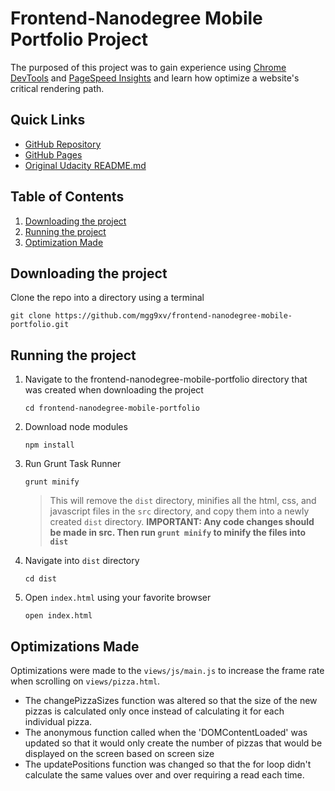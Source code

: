 # Frontend-Nanodegree Mobile Portfolio Project
The purposed of this project was to gain experience using [Chrome DevTools](https://developer.chrome.com/devtools) and [PageSpeed Insights](https://developers.google.com/speed/pagespeed/insights/) and learn how optimize a website's critical rendering path.

## Quick Links
* [GitHub Repository](http://github.com/mgg9xv/frontend-nanodegree-mobile-portfolio)
* [GitHub Pages](http://mgg9xv.github.io/frontend-nanodegree-mobile-portfolio)
* [Original Udacity README.md](./ORIGINAL-README.md)

## Table of Contents
1. [Downloading the project](#downloading-the-project)
1. [Running the project](#running-the-project)
1. [Optimization Made](#optimizations-made)

## Downloading the project <a name="downloading-the-project"></a>
Clone the repo into a directory using a terminal
```
git clone https://github.com/mgg9xv/frontend-nanodegree-mobile-portfolio.git
```


## Running the project <a name="running-the-project"></a>
1. Navigate to the frontend-nanodegree-mobile-portfolio directory that was created when downloading the project
    ```
    cd frontend-nanodegree-mobile-portfolio
    ```
1. Download node modules
    ```
    npm install
    ```
1. Run Grunt Task Runner
    ```
    grunt minify
    ```
    >This will remove the `dist` directory, minifies all the html, css, and javascript files in the `src` directory, and copy them into a newly created `dist` directory.
    **IMPORTANT: Any code changes should be made in src. Then run `grunt minify` to minify the files into `dist`**

1. Navigate into `dist` directory
    ```
    cd dist
    ```
1. Open `index.html` using your favorite browser
    ```
    open index.html
    ```


## Optimizations Made <a name="optimizations-made"></a>

Optimizations were made to the `views/js/main.js` to increase the frame rate when scrolling on `views/pizza.html`.

* The changePizzaSizes function was altered so that the size of the new pizzas is calculated only once instead of calculating it for each individual pizza.
* The anonymous function called when the 'DOMContentLoaded' was updated so that it would only create the number of pizzas that would be displayed on the screen based on screen size
* The updatePositions function was changed so that the for loop didn't calculate the same values over and over requiring a read each time.
